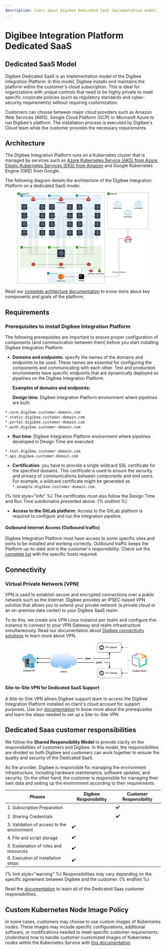 ```yaml
---
description: Learn about Digibee Dedicated SaaS implementation model.
---
```


# Digibee Integration Platform Dedicated SaaS

## Dedicated SaaS Model

Digibee Dedicated SaaS is an implementation model of the Digibee Integration Platform. In this model, Digibee installs and maintains the platform within the customer's cloud subscription. This is ideal for organizations with unique controls that need to be highly private to meet specific corporate policies (such as regulatory standards and cyber-security requirements) without requiring customization.

Customers can choose between major cloud providers such as Amazon Web Services (AWS), Google Cloud Platform (GCP) or Microsoft Azure to run Digibee's platform. The installation process is executed by Digibee's Cloud team while the customer provides the necessary requirements.

## Architecture

The Digibee Integration Platform runs on a Kubernetes cluster that is managed by services such as [Azure Kubernetes Service (AKS) from Azure](https://docs.digibee.com/documentation/platform/digibee-dedicated-saas-installation-on-azure), [Elastic Kubernetes Services (EKS) from Amazon](https://docs.digibee.com/documentation/platform/digibee-integration-platform-dedicated-saas/digibee-dedicated-saas-installation-on-aws) and Google Kubernetes Engine (GKE) from Google.

The following diagram details the architecture of the Digibee Integration Platform on a dedicated SaaS model.

<figure><img src="../../.gitbook/assets/Untitled (3).png" alt=""><figcaption></figcaption></figure>

Read our [complete achitecture documentation](https://docs.digibee.com/documentation/platform/digibee-integration-platform-dedicated-saas/digibee-integration-platform-architecture-on-dedicated-saas-model) to know more about key components and goals of the platform.&#x20;

## Requirements

### Prerequisites to install Digibee Integration Platform

The following prerequisites are important to ensure proper configuration of components (and communication between them) before you start installing Digibee Integration Platform:

*   **Domains and endpoints:** specify the names of the domains and endpoints to be used. These names are essential for configuring the components and communicating with each other. Test and production environments have specific endpoints that are dynamically deployed as pipelines on the Digibee Integration Platform.



    **Examples of domains and endpoints:**

    **Design time**: Digibee Integration Platform environment where pipelines are built.

```
*.core.digibee.customer-domain.com
*.static.digibee.customer-domain.com
*.portal.digibee.customer-domain.com
*.auth.digibee.customer-domain.com

```

* **Run time**: Digibee Integration Platform environment where pipelines developed in Design Time are executed.

```
*.test.digibee.customer-domain.com
*.api.digibee.customer-domain.com
```

* **Certification:** you have to provide a single wildcard SSL certificate for the specified domains. This certificate is used to ensure the security and privacy of communications between components and end users. For example, a wildcard certificate might be generated as `*.example.digibee.customer-domain.com.`

{% hint style="info" %}
The certificates must also follow the Design Time and Run Time subdomains presented above.
{% endhint %}

* **Access to the GitLab platform:** Access to the GitLab platform is required to configure and run the integration pipeline.

#### **Outbound Internet Access (Outbound traffic)**

Digibee Integration Platform must have access to some specific sites and ports to be installed and working correctly. Outbound traffic keeps the Platform up-to-date and is the customer's responsibility. Check out the [complete list](https://docs.digibee.com/documentation/platform/digibee-integration-platform-dedicated-saas/requirements-for-digibee-dedicated-saas-model) with the specific hosts required.

## Connectivity

### Virtual Private Network (VPN)

VPN is used to establish secure and encrypted connections over a public network such as the Internet. Digibee provides an IPSEC-based VPN solution that allows you to extend your private network (a private cloud or an on-premise data center) to your Digibee SaaS realm.

To do this, we create one VPN Linux instance per realm and configure this instance to connect to your VPN Gateway and realm infrastructure simultaneously. Read our documentation about [Digibee connectivity solutions](https://docs.digibee.com/documentation/platform/digibee-connectivity-solutions) to learn more about VPN.

<figure><img src="../../.gitbook/assets/Untitled Diagram (1).png" alt=""><figcaption></figcaption></figure>

#### Site-to-Site VPN for Dedicated SaaS Support

A Site-to-Site VPN allows Digibee support team to access the Digibee Integration Platform installed on client's cloud account for support purposes. Use our [documentation](https://docs.digibee.com/documentation/platform/digibee-integration-platform-dedicated-saas/site-to-site-vpn-for-dedicated-saas-customer-support) to know more about the prerequisites and learn the steps needed to set up a Site-to-Site VPN&#x20;

## Dedicated Saas customer responsibilities

We follow the **Shared Responsibility Model** to provide clarity on the responsibilities of customers and Digibee. In this model, the responsibilities are divided so both Digibee and customers can work together to ensure the quality and security of the Dedicated SaaS.

As the provider, Digibee is responsible for managing the environment infrastructure, including hardware maintenance, software updates, and security. On the other hand, the customer is responsible for managing their own data and setting up the environment according to their requirements.

| **Phases**                                 | **Digibee Responsibility** | **Customer Responsibility** |
| ------------------------------------------ | -------------------------- | --------------------------- |
| 1. Subscription Preparation                |                            | ✔️                          |
| 2. Sharing Credentials                     |                            | ✔️                          |
| 3. Validation of access to the environment | ✔️                         |                             |
| 4. File and script storage                 | ✔️                         |                             |
| 5. Explanation of roles and resources      | ✔️                         |                             |
| 6. Execution of installation steps         | ✔️                         |                             |

{% hint style="warning" %}
&#x20;Responsibilities may vary depending on the specific agreement between Digibee and the customer.
{% endhint %}

Read the [documentation](https://docs.digibee.com/documentation/platform/digibee-integration-platform-dedicated-saas/dedicated-saas-customer-responsibilities) to learn all of the Dedicated Saas customer responsibilities.

## Custom Kubernetes Node Image Policy

In some cases, customers may choose to use custom images of Kubernetes nodes. These images may include specific configurations, additional software, or modifications needed to meet specific customer requirements. Understand how to handle customer-customized images of Kubernetes nodes within the Kubernetes Service with [this documentation](https://docs.digibee.com/documentation/platform/digibee-integration-platform-dedicated-saas/custom-images-of-kubernetes-nodes).
